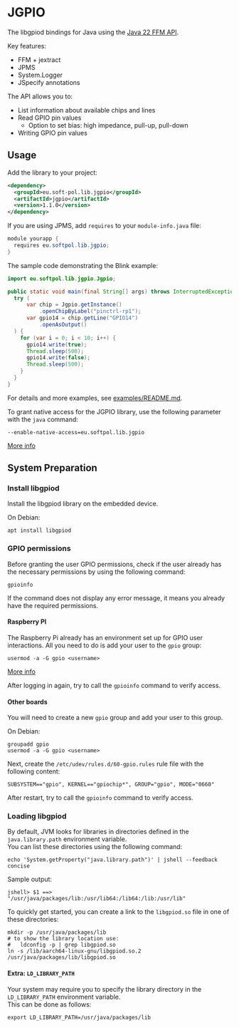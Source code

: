 # JGPIO

The libgpiod bindings for Java using
the [Java 22 FFM API](https://docs.oracle.com/en/java/javase/22/core/foreign-function-and-memory-api.html).

Key features:

* FFM + jextract
* JPMS
* System.Logger
* JSpecify annotations

The API allows you to:

- List information about available chips and lines
- Read GPIO pin values
    - Option to set bias: high impedance, pull-up, pull-down
- Writing GPIO pin values

## Usage

Add the library to your project:

```xml
<dependency>
  <groupId>eu.soft-pol.lib.jgpio</groupId>
  <artifactId>jgpio</artifactId>
  <version>1.1.0</version>
</dependency>
```

If you are using JPMS, add `requires` to your `module-info.java` file:

```java
module yourapp {
  requires eu.softpol.lib.jgpio;
}
```

The sample code demonstrating the Blink example:

```java
import eu.softpol.lib.jgpio.Jgpio;

public static void main(final String[] args) throws InterruptedException {
  try (
      var chip = Jgpio.getInstance()
          .openChipByLabel("pinctrl-rp1");
      var gpio14 = chip.getLine("GPIO14")
          .openAsOutput()
  ) {
    for (var i = 0; i < 10; i++) {
      gpio14.write(true);
      Thread.sleep(500);
      gpio14.write(false);
      Thread.sleep(500);
    }
  }
}
```

For details and more examples, see [examples/README.md](examples/README.md).

To grant native access for the JGPIO library, use the following parameter with the `java` command:

```
--enable-native-access=eu.softpol.lib.jgpio
```

[More info](https://openjdk.org/jeps/472#Enabling-native-access)

## System Preparation

### Install libgpiod

Install the libgpiod library on the embedded device.

On Debian:

```shell
apt install libgpiod
```

### GPIO permissions

Before granting the user GPIO permissions, check if the user already has the necessary permissions
by using the following command:

```shell
gpioinfo
```

If the command does not display any error message, it means you already have the required
permissions.

#### Raspberry PI

The Raspberry Pi already has an environment set up for GPIO user interactions.
All you need to do is add your user to the `gpio` group:

```shell
usermod -a -G gpio <username>
```

[More info](https://www.raspberrypi.com/documentation/computers/raspberry-pi.html#permissions)

After logging in again, try to call the `gpioinfo` command to verify access.

#### Other boards

You will need to create a new `gpio` group and add your user to this group.

On Debian:

```shell
groupadd gpio
usermod -a -G gpio <username>
```

Next, create the `/etc/udev/rules.d/60-gpio.rules` rule file with the following content:

```
SUBSYSTEM=="gpio", KERNEL=="gpiochip*", GROUP="gpio", MODE="0660"
```

After restart, try to call the `gpioinfo` command to verify access.

### Loading libgpiod

By default, JVM looks for libraries in directories defined in the `java.library.path` environment
variable.  
You can list these directories using the following command:

```shell
echo 'System.getProperty("java.library.path")' | jshell --feedback concise
```

Sample output:

```
jshell> $1 ==> "/usr/java/packages/lib:/usr/lib64:/lib64:/lib:/usr/lib"
```

To quickly get started, you can create a link to the `libgpiod.so` file in one of these directories:

```shell
mkdir -p /usr/java/packages/lib
# to show the library location use:
#   ldconfig -p | grep libgpiod.so
ln -s /lib/aarch64-linux-gnu/libgpiod.so.2 /usr/java/packages/lib/libgpiod.so
```

#### Extra: `LD_LIBRARY_PATH`

Your system may require you to specify the library directory in the `LD_LIBRARY_PATH` environment
variable.  
This can be done as follows:

```shell
export LD_LIBRARY_PATH=/usr/java/packages/lib
```
